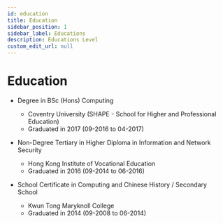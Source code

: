 ```yaml
---
id: education
title: Education
sidebar_position: 1
sidebar_label: Educations
description: Educations Level
custom_edit_url: null
---
```


# Education

- Degree in BSc (Hons) Computing

  - Coventry University (SHAPE - School for Higher and Professional Education)
  - Graduated in 2017 (09-2016 to 04-2017)

- Non-Degree Tertiary in Higher Diploma in Information and Network Security

  - Hong Kong Institute of Vocational Education
  - Graduated in 2016 (09-2014 to 06-2016)

- School Certificate in Computing and Chinese History / Secondary School
  - Kwun Tong Maryknoll College
  - Graduated in 2014 (09-2008 to 06-2014)
